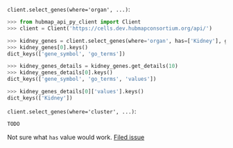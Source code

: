 `client.select_genes(where='organ', ...)`:
```python
>>> from hubmap_api_py_client import Client
>>> client = Client('https://cells.dev.hubmapconsortium.org/api/')

>>> kidney_genes = client.select_genes(where='organ', has=['Kidney'], genomic_modality='rna', p_value=0.05)
>>> kidney_genes[0].keys()
dict_keys(['gene_symbol', 'go_terms'])

>>> kidney_genes_details = kidney_genes.get_details(10)
>>> kidney_genes_details[0].keys()
dict_keys(['gene_symbol', 'go_terms', 'values'])

>>> kidney_genes_details[0]['values'].keys()
dict_keys(['Kidney'])

```

`client.select_genes(where='cluster', ...)`:
```python
TODO
```
Not sure what `has` value would work. [Filed issue](https://github.com/hubmapconsortium/hubmap-api-py-client/issues/16)
